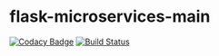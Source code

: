 # flask-microservices-main

[![Codacy Badge](https://api.codacy.com/project/badge/Grade/02cf9ea192b24217b5e12a307b1a0136)](https://app.codacy.com/app/dmmeteo/flask-microservices-main?utm_source=github.com&utm_medium=referral&utm_content=dmmeteo/flask-microservices-main&utm_campaign=badger)
[![Build Status](https://travis-ci.org/dmmeteo/flask-microservices-main.svg?branch=master)](https://travis-ci.org/dmmeteo/flask-microservices-main)